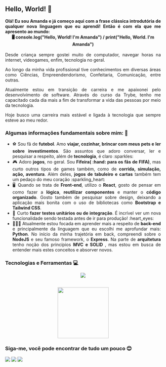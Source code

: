 ## Hello, World! :woman: 
<div align="justify">
  <strong>Olá! Eu sou Amanda e já começo aqui com a frase clássica introdutória de qualquer nova linguagem que eu aprendi! Então é com ela que me apresento ao mundo:</strong><br>
  <div align="center"><strong>🖥️ console.log("Hello, World! I'm Amanda") / print("Hello, World. I'm Amanda")</strong></div>
</div>
    <br>
<div align="justify">
Desde criança sempre gostei muito de computador, navegar horas na internet,  videogames, enfim, tecnologia no geral. 

Ao longo da minha vida profissional tive conhecimentos em diversas áreas como Ciências, Empreendendorismo, Confeitaria, Comunicação, entre outras. 

Atualmente estou em transição de carreira e me apaixonei pelo desenvolvimento de software. Através do curso da Trybe, tenho me capacitado cada dia mais a fim de transformar a vida das pessoas por meio da tecnologia.

Hoje busco uma carreira mais estável e ligada à tecnologia que sempre esteve ao meu redor. 
</div>

### Algumas informações fundamentais sobre mim: :woman: 
<ul align="justify">
  <li>⚽ Sou fã de <strong>futebol</strong>. Amo <strong>viajar, cozinhar, brincar com meus pets e ler sobre investimentos</strong>. São assuntos que adoro conversar, ler e pesquisar a respeito, além de <strong>tecnologia</strong>, é claro :sparkles: </li>
  <li>🎮 Adoro <strong>jogos</strong>, no geral. Sou <strong>Fifeira( :hand: para os fãs de FIFA)</strong>, mas curto outros tipos de games também, como de <strong>corrida, simulação, ação, aventura</strong>. Além deles, <strong>jogos de tabuleiro e cartas</strong> também tem um pedaço do meu coração :sparkling_heart: </li>
  <li>🖥️ Quando se trata de <strong>Front-end</strong>, utilizo o <strong>React</strong>, gosto de pensar em como fazer a <strong>lógica</strong>, <strong>reutilizar componentes</strong> e manter o <strong>código organizado</strong>. Gosto também de pesquisar sobre design, deixando a aplicação mais bonita com o uso de bibliotecas como <strong>Bootstrap e Tailwind CSS</strong>.</li>
  <li>🤖 Curto <strong>fazer testes unitários ou de integração</strong>. É incrível ver um nova funcionalidade sendo testada antes de ir para produção! :heart_eyes: </li>
  <li>👨🏻‍💻 Atualmente estou focada em aprender mais a respeito de <strong>back-end</strong> e principalmente da linguagem que eu escolhi me aprofundar mais: <strong>Python</strong>. 
    No início da minha trajetória em back, compreendi sobre o <strong>NodeJS</strong> e seu famoso framework, o <strong>Express</strong>. Na parte de <strong>arquitetura</strong> tenho noção dos princípios <strong>MVC e SOLID </strong>, mas estou em busca de entender mais estes conceitos e absorver novos.</li>
</ul>

### Tecnologias e Ferramentas :computer:
<p align="center">
  <a href="https://skillicons.dev">
    <img src="https://skillicons.dev/icons?i=git,github,linux,apple,html,css,bootstrap,tailwind,javascript,typescript,npm,docker,react,redux,jest,mysql,nodejs,sequelize,express,python,vscode,aws,&perline=6" />
  </a>
</p>

<br>
<div align="center">
    <a href="https://github.com/mandytrajano90">
    <img height="165em" src="https://github-readme-stats.vercel.app/api/top-langs/?username=mandytrajano90&layout=compact&langs_count=7&theme=dracula"/>
    </a>
</div>

### Siga-me, você pode encontrar de tudo um pouco :blush:
 <div> 
  <a href="https://www.linkedin.com/in/amanda-garcia-trajano-de-sa/" target="_blank"><img src="https://img.shields.io/badge/-LinkedIn-%230077B5?style=for-the-badge&logo=linkedin&logoColor=white" target="_blank"></a> 
  <a href="https://instagram.com/mandytrajano90" target="_blank"><img src="https://img.shields.io/badge/-Instagram-%23E4405F?style=for-the-badge&logo=instagram&logoColor=white" target="_blank"></a> 
  <a href="mailto:mandytrajano90@gmail.com"><img src="https://img.shields.io/badge/-Gmail-%23333?style=for-the-badge&logo=gmail&logoColor=white" target="_blank"></a> 
</div>



